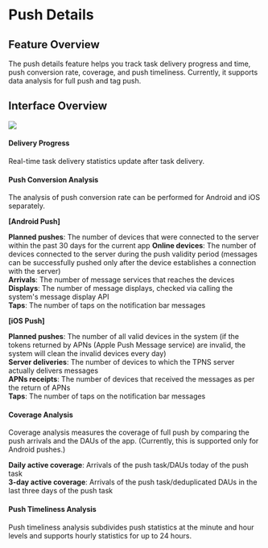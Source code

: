 ﻿# Push Details

## Feature Overview

The push details feature helps you track task delivery progress and time, push conversion rate, coverage, and push timeliness. Currently, it supports data analysis for full push and tag push.

## Interface Overview

![](/assets/pushdetail1.png)

#### Delivery Progress

Real-time task delivery statistics update after task delivery.

#### Push Conversion Analysis

The analysis of push conversion rate can be performed for Android and iOS separately.

**[Android Push]**

**Planned pushes**: The number of devices that were connected to the server within the past 30 days for the current app 
**Online devices**: The number of devices connected to the server during the push validity period (messages can be successfully pushed only after the device establishes a connection with the server)  
**Arrivals**: The number of message services that reaches the devices  
**Displays**: The number of message displays, checked via calling the system's message display API  
**Taps**: The number of taps on the notification bar messages  

**[iOS Push]**

**Planned pushes**: The number of all valid devices in the system (if the tokens returned by APNs (Apple Push Message service) are invalid, the system will clean the invalid devices every day)  
**Server deliveries**: The number of devices to which the TPNS server actually delivers messages  
**APNs receipts**: The number of devices that received the messages as per the return of APNs  
**Taps**: The number of taps on the notification bar messages  

#### Coverage Analysis

Coverage analysis measures the coverage of full push by comparing the push arrivals and the DAUs of the app. (Currently, this is supported only for Android pushes.)  

**Daily active coverage**: Arrivals of the push task/DAUs today of the push task  
**3-day active coverage**: Arrivals of the push task/deduplicated DAUs in the last three days of the push task  

#### Push Timeliness Analysis

Push timeliness analysis subdivides push statistics at the minute and hour levels and supports hourly statistics for up to 24 hours.  

